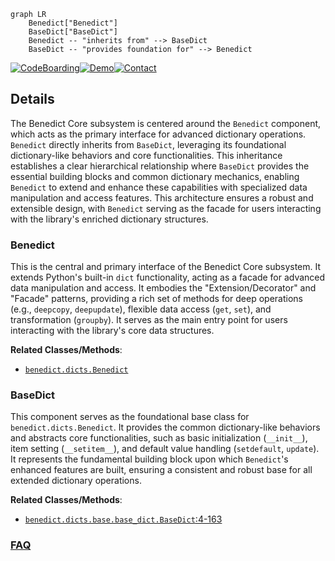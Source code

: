 ```mermaid
graph LR
    Benedict["Benedict"]
    BaseDict["BaseDict"]
    Benedict -- "inherits from" --> BaseDict
    BaseDict -- "provides foundation for" --> Benedict
```

[![CodeBoarding](https://img.shields.io/badge/Generated%20by-CodeBoarding-9cf?style=flat-square)](https://github.com/CodeBoarding/GeneratedOnBoardings)[![Demo](https://img.shields.io/badge/Try%20our-Demo-blue?style=flat-square)](https://www.codeboarding.org/demo)[![Contact](https://img.shields.io/badge/Contact%20us%20-%20contact@codeboarding.org-lightgrey?style=flat-square)](mailto:contact@codeboarding.org)

## Details

The Benedict Core subsystem is centered around the `Benedict` component, which acts as the primary interface for advanced dictionary operations. `Benedict` directly inherits from `BaseDict`, leveraging its foundational dictionary-like behaviors and core functionalities. This inheritance establishes a clear hierarchical relationship where `BaseDict` provides the essential building blocks and common dictionary mechanics, enabling `Benedict` to extend and enhance these capabilities with specialized data manipulation and access features. This architecture ensures a robust and extensible design, with `Benedict` serving as the facade for users interacting with the library's enriched dictionary structures.

### Benedict
This is the central and primary interface of the Benedict Core subsystem. It extends Python's built-in `dict` functionality, acting as a facade for advanced data manipulation and access. It embodies the "Extension/Decorator" and "Facade" patterns, providing a rich set of methods for deep operations (e.g., `deepcopy`, `deepupdate`), flexible data access (`get`, `set`), and transformation (`groupby`). It serves as the main entry point for users interacting with the library's core data structures.


**Related Classes/Methods**:

- <a href="https://github.com/fabiocaccamo/python-benedict/blob/main/benedict/dicts/__init__.py" target="_blank" rel="noopener noreferrer">`benedict.dicts.Benedict`</a>


### BaseDict
This component serves as the foundational base class for `benedict.dicts.Benedict`. It provides the common dictionary-like behaviors and abstracts core functionalities, such as basic initialization (`__init__`), item setting (`__setitem__`), and default value handling (`setdefault`, `update`). It represents the fundamental building block upon which `Benedict`'s enhanced features are built, ensuring a consistent and robust base for all extended dictionary operations.


**Related Classes/Methods**:

- <a href="https://github.com/fabiocaccamo/python-benedict/blob/main/benedict/dicts/base/base_dict.py#L4-L163" target="_blank" rel="noopener noreferrer">`benedict.dicts.base.base_dict.BaseDict`:4-163</a>




### [FAQ](https://github.com/CodeBoarding/GeneratedOnBoardings/tree/main?tab=readme-ov-file#faq)